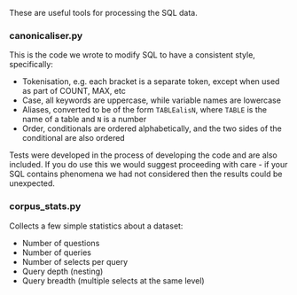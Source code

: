 These are useful tools for processing the SQL data.

### canonicaliser.py

This is the code we wrote to modify SQL to have a consistent style, specifically:

- Tokenisation, e.g. each bracket is a separate token, except when used as part of COUNT, MAX, etc
- Case, all keywords are uppercase, while variable names are lowercase
- Aliases, converted to be of the form `TABLEalisN`, where `TABLE` is the name of a table and `N` is a number
- Order, conditionals are ordered alphabetically, and the two sides of the conditional are also ordered

Tests were developed in the process of developing the code and are also included.
If you do use this we would suggest proceeding with care - if your SQL contains phenomena we had not considered then the results could be unexpected.

### corpus_stats.py

Collects a few simple statistics about a dataset:

- Number of questions
- Number of queries
- Number of selects per query
- Query depth (nesting)
- Query breadth (multiple selects at the same level)

